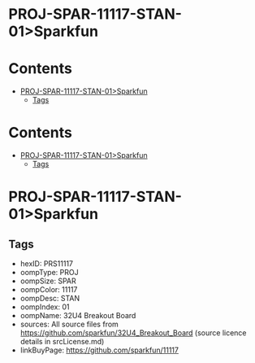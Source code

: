
PROJ-SPAR-11117-STAN-01>Sparkfun
================================

Contents
========

* [PROJ-SPAR-11117-STAN-01>Sparkfun](#proj-spar-11117-stan-01sparkfun)
	* [Tags](#tags)

Contents
========

* [PROJ-SPAR-11117-STAN-01>Sparkfun](#proj-spar-11117-stan-01sparkfun)
	* [Tags](#tags)

# PROJ-SPAR-11117-STAN-01>Sparkfun

## Tags

- hexID: PRS11117
- oompType: PROJ
- oompSize: SPAR
- oompColor: 11117
- oompDesc: STAN
- oompIndex: 01
- oompName: 32U4 Breakout Board
- sources: All source files from https://github.com/sparkfun/32U4_Breakout_Board (source licence details in srcLicense.md)
- linkBuyPage: https://github.com/sparkfun/11117

